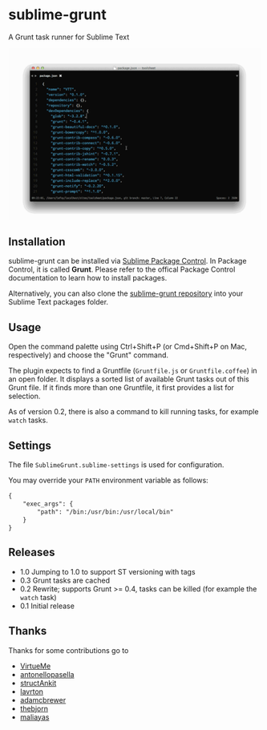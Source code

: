 sublime-grunt
=============

A Grunt task runner for Sublime Text

![Screencast of sublime-grunt](screencast.gif)

## Installation

sublime-grunt can be installed via [Sublime Package Control](https://sublime.wbond.net/). In Package Control, it is called **Grunt**. Please refer to the offical Package Control documentation to learn how to install packages.

Alternatively, you can also clone the [sublime-grunt repository](https://github.com/tvooo/sublime-grunt/) into your Sublime Text packages folder.

## Usage

Open the command palette using Ctrl+Shift+P (or Cmd+Shift+P on Mac, respectively)
and choose the "Grunt" command.

The plugin expects to find a Gruntfile (`Gruntfile.js` or `Gruntfile.coffee`) in an open folder.
It displays a sorted list of available Grunt tasks out of this Grunt file.
If it finds more than one Gruntfile, it first provides a list for selection.

As of version 0.2, there is also a command to kill running tasks, for example
`watch` tasks.

## Settings

The file `SublimeGrunt.sublime-settings` is used for configuration.

You may override your `PATH` environment variable as follows:

```
{
    "exec_args": {
        "path": "/bin:/usr/bin:/usr/local/bin"
    }
}
```

## Releases

* 1.0 Jumping to 1.0 to support ST versioning with tags
* 0.3 Grunt tasks are cached
* 0.2 Rewrite; supports Grunt >= 0.4, tasks can be killed (for example the `watch` task)
* 0.1 Initial release

## Thanks

Thanks for some contributions go to

* [VirtueMe](https://github.com/VirtueMe)
* [antonellopasella](https://github.com/antonellopasella)
* [structAnkit](https://github.com/structAnkit)
* [lavrton](https://github.com/lavrton)
* [adamcbrewer](https://github.com/adamcbrewer)
* [thebjorn](https://github.com/thebjorn)
* [maliayas](https://github.com/maliayas)
